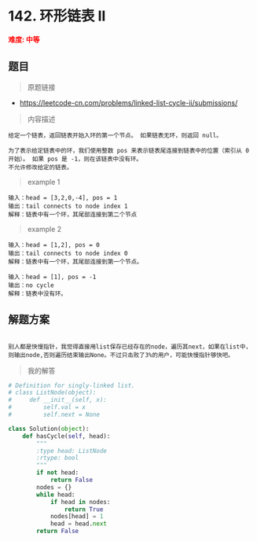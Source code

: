 #  142. 环形链表 II
**<font color=red>难度: 中等</font>**
## 题目

> 原题链接
* https://leetcode-cn.com/problems/linked-list-cycle-ii/submissions/

> 内容描述

```
给定一个链表，返回链表开始入环的第一个节点。 如果链表无环，则返回 null。

为了表示给定链表中的环，我们使用整数 pos 来表示链表尾连接到链表中的位置（索引从 0 开始）。 如果 pos 是 -1，则在该链表中没有环。
不允许修改给定的链表。
```
> example 1 
```
输入：head = [3,2,0,-4], pos = 1
输出：tail connects to node index 1
解释：链表中有一个环，其尾部连接到第二个节点

```
> example 2
```
输入：head = [1,2], pos = 0
输出：tail connects to node index 0
解释：链表中有一个环，其尾部连接到第一个节点。

输入：head = [1], pos = -1
输出：no cycle
解释：链表中没有环。
```


## 解题方案
``` 

别人都是快慢指针，我觉得直接用list保存已经存在的node，遍历其next，如果在list中，则输出node,否则遍历结束输出None。不过只击败了3%的用户，可能快慢指针够快吧。

```

> 我的解答

```python
# Definition for singly-linked list.
# class ListNode(object):
#     def __init__(self, x):
#         self.val = x
#         self.next = None

class Solution(object):
    def hasCycle(self, head):
        """
        :type head: ListNode
        :rtype: bool
        """
        if not head:
            return False
        nodes = {}
        while head:
            if head in nodes:
                return True
            nodes[head] = 1
            head = head.next
        return False  
```